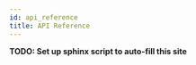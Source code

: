 ```yaml
---
id: api_reference
title: API Reference
---
```


**TODO: Set up sphinx script to auto-fill this site**
